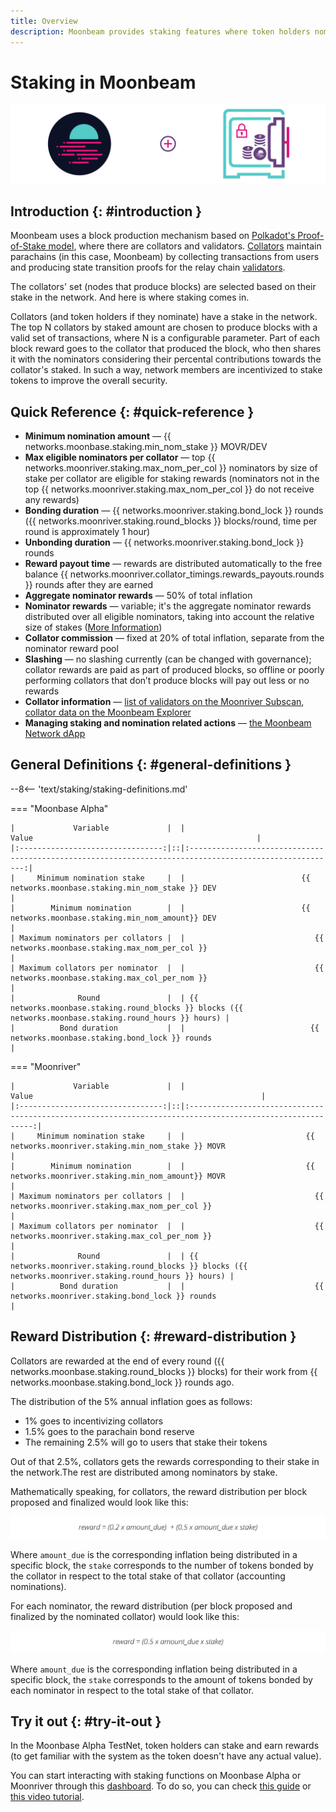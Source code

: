 ```yaml
---
title: Overview
description: Moonbeam provides staking features where token holders nominate collators with their tokens and earn rewards
---
```


# Staking in Moonbeam

![Staking Moonbeam Banner](/images/staking/staking-overview-banner.png)

## Introduction {: #introduction } 

Moonbeam uses a block production mechanism based on [Polkadot's Proof-of-Stake model](https://wiki.polkadot.network/docs/learn-consensus), where there are collators and validators. [Collators](https://wiki.polkadot.network/docs/learn-collator) maintain parachains (in this case, Moonbeam) by collecting transactions from users and producing state transition proofs for the relay chain [validators](https://wiki.polkadot.network/docs/learn-validator).

The collators' set (nodes that produce blocks) are selected based on their stake in the network. And here is where staking comes in.

Collators (and token holders if they nominate) have a stake in the network. The top N collators by staked amount are chosen to produce blocks with a valid set of transactions, where N is a configurable parameter. Part of each block reward goes to the collator that produced the block, who then shares it with the nominators considering their percental contributions towards the collator's staked. In such a way, network members are incentivized to stake tokens to improve the overall security.

## Quick Reference {: #quick-reference }

- **Minimum nomination amount** — {{ networks.moonbase.staking.min_nom_stake }} MOVR/DEV
- **Max eligible nominators per collator** — top {{ networks.moonriver.staking.max_nom_per_col }} nominators by size of stake per collator are eligible for staking rewards (nominators not in the top {{ networks.moonriver.staking.max_nom_per_col }} do not receive any rewards)
- **Bonding duration** — {{ networks.moonriver.staking.bond_lock }} rounds ({{ networks.moonriver.staking.round_blocks }} blocks/round, time per round is approximately 1 hour)
- **Unbonding duration** — {{ networks.moonriver.staking.bond_lock }} rounds 
- **Reward payout time** — rewards are distributed automatically to the free balance {{ networks.moonriver.collator_timings.rewards_payouts.rounds }} rounds after they are earned
- **Aggregate nominator rewards** — 50% of total inflation
- **Nominator rewards** — variable; it's the aggregate nominator rewards distributed over all eligible nominators, taking into account the relative size of stakes ([More Information](/staking/overview/#reward-distribution))
- **Collator commission** — fixed at 20% of total inflation, separate from the nominator reward pool
- **Slashing** — no slashing currently (can be changed with governance); collator rewards are paid as part of produced blocks, so offline or poorly performing collators that don’t produce blocks will pay out less or no rewards
- **Collator information** — [list of validators on the Moonriver Subscan](https://moonriver.subscan.io/validator), [collator data on the Moonbeam Explorer](https://moonbeam-explorer.netlify.app/stats/miners/)
- **Managing staking and nomination related actions** — [the Moonbeam Network dApp](https://apps.moonbeam.network/moonriver)


## General Definitions {: #general-definitions } 

--8<-- 'text/staking/staking-definitions.md'

=== "Moonbase Alpha"

    |             Variable             |  |                                                  Value                                                  |
    |:--------------------------------:|::|:-------------------------------------------------------------------------------------------------------:|
    |     Minimum nomination stake     |  |                          {{ networks.moonbase.staking.min_nom_stake }} DEV                              |
    |        Minimum nomination        |  |                          {{ networks.moonbase.staking.min_nom_amount}} DEV                              |
    | Maximum nominators per collators |  |                             {{ networks.moonbase.staking.max_nom_per_col }}                             |
    | Maximum collators per nominator  |  |                             {{ networks.moonbase.staking.max_col_per_nom }}                             |
    |              Round               |  | {{ networks.moonbase.staking.round_blocks }} blocks ({{ networks.moonbase.staking.round_hours }} hours) |
    |          Bond duration           |  |                            {{ networks.moonbase.staking.bond_lock }} rounds                             |

=== "Moonriver"

    |             Variable             |  |                                                   Value                                                   |
    |:--------------------------------:|::|:---------------------------------------------------------------------------------------------------------:|
    |     Minimum nomination stake     |  |                           {{ networks.moonriver.staking.min_nom_stake }} MOVR                             |
    |        Minimum nomination        |  |                           {{ networks.moonriver.staking.min_nom_amount}} MOVR                             |
    | Maximum nominators per collators |  |                             {{ networks.moonriver.staking.max_nom_per_col }}                              |
    | Maximum collators per nominator  |  |                             {{ networks.moonriver.staking.max_col_per_nom }}                              |
    |              Round               |  | {{ networks.moonriver.staking.round_blocks }} blocks ({{ networks.moonriver.staking.round_hours }} hours) |
    |          Bond duration           |  |                             {{ networks.moonriver.staking.bond_lock }} rounds                             |


## Reward Distribution {: #reward-distribution } 

Collators are rewarded at the end of every round ({{ networks.moonbase.staking.round_blocks }} blocks) for their work from {{ networks.moonbase.staking.bond_lock }} rounds ago.

The distribution of the 5% annual inflation goes as follows:

 - 1% goes to incentivizing collators
 - 1.5% goes to the parachain bond reserve
 - The remaining 2.5% will go to users that stake their tokens

Out of that 2.5%, collators gets the rewards corresponding to their stake in the network.The rest are distributed among nominators by stake.

Mathematically speaking, for collators, the reward distribution per block proposed and finalized would look like this:

![Staking Collator Reward](/images/staking/staking-overview-1.png)

Where `amount_due` is the corresponding inflation being distributed in a specific block, the `stake` corresponds to the number of tokens bonded by the collator in respect to the total stake of that collator (accounting nominations).

For each nominator, the reward distribution (per block proposed and finalized by the nominated collator) would look like this:

![Staking Nominator Reward](/images/staking/staking-overview-2.png)

Where `amount_due` is the corresponding inflation being distributed in a specific block, the `stake` corresponds to the amount of tokens bonded by each nominator in respect to the total stake of that collator.

## Try it out {: #try-it-out } 

In the Moonbase Alpha TestNet, token holders can stake and earn rewards (to get familiar with the system as the token doesn't have any actual value).

You can start interacting with staking functions on Moonbase Alpha or Moonriver through this [dashboard](https://apps.moonbeam.network/moonriver). To do so, you can check [this guide](https://moonbeam.network/tutorial/stake-movr/) or [this video tutorial](https://www.youtube.com/watch?v=maIfN2QkPpc).
